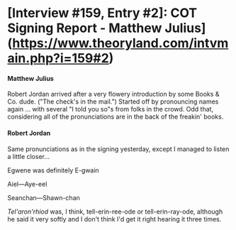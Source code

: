 # [Interview #159, Entry #2]: COT Signing Report - Matthew Julius](https://www.theoryland.com/intvmain.php?i=159#2)

#### Matthew Julius

Robert Jordan arrived after a very flowery introduction by some Books & Co. dude. ("The check's in the mail.") Started off by pronouncing names again ... with several "I told you so"s from folks in the crowd. Odd that, considering all of the pronunciations are in the back of the freakin' books.

#### Robert Jordan

Same pronunciations as in the signing yesterday, except I managed to listen a little closer...

Egwene was definitely E-gwain
  
Aiel—Aye-eel
  
Seanchan—Shawn-chan
  
*Tel'aron'rhiod*
was, I think, tell-erin-ree-ode or tell-erin-ray-ode, although he said it very softly and I don't think I'd get it right hearing it three times.

